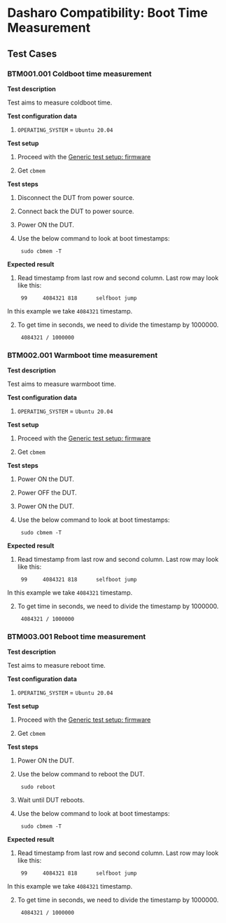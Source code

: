# Dasharo Compatibility: Boot Time Measurement

## Test Cases

### BTM001.001 Coldboot time measurement

**Test description**

Test aims to measure coldboot time.

**Test configuration data**

1. `OPERATING_SYSTEM` = `Ubuntu 20.04`

**Test setup**

1. Proceed with the
   [Generic test setup: firmware](generic-test-setup#firmware)

2. Get `cbmem`

**Test steps**

1. Disconnect the DUT from power source.

2. Connect back the DUT to power source.

3. Power ON the DUT.

4. Use the below command to look at boot timestamps:  

        sudo cbmem -T

**Expected result**

1. Read timestamp from last row and second column. Last row may look like this:  

        99     4084321 818      selfboot jump 

In this example we take `4084321` timestamp.

2. To get time in seconds, we need to divide the timestamp by 1000000.  

        4084321 / 1000000

### BTM002.001 Warmboot time measurement

**Test description**

Test aims to measure warmboot time.

**Test configuration data**

1. `OPERATING_SYSTEM` = `Ubuntu 20.04`

**Test setup**

1. Proceed with the
   [Generic test setup: firmware](generic-test-setup#firmware)

2. Get `cbmem`

**Test steps**

1. Power ON the DUT.

2. Power OFF the DUT.

3. Power ON the DUT.

4. Use the below command to look at boot timestamps:  

        sudo cbmem -T

**Expected result**

1. Read timestamp from last row and second column. Last row may look like this:  

        99     4084321 818      selfboot jump 

In this example we take `4084321` timestamp.

2. To get time in seconds, we need to divide the timestamp by 1000000.  

        4084321 / 1000000


### BTM003.001 Reboot time measurement

**Test description**

Test aims to measure reboot time.

**Test configuration data**

1. `OPERATING_SYSTEM` = `Ubuntu 20.04`

**Test setup**

1. Proceed with the
   [Generic test setup: firmware](generic-test-setup#firmware)

2. Get `cbmem`

**Test steps**

1. Power ON the DUT.

2. Use the below command to reboot the DUT.

        sudo reboot

3. Wait until DUT reboots.

4. Use the below command to look at boot timestamps:  

        sudo cbmem -T

**Expected result**

1. Read timestamp from last row and second column. Last row may look like this:  

        99     4084321 818      selfboot jump 

In this example we take `4084321` timestamp.

2. To get time in seconds, we need to divide the timestamp by 1000000.  

        4084321 / 1000000
